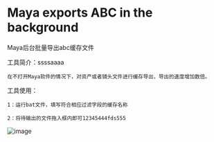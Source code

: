 # Maya exports ABC in the background

Maya后台批量导出abc缓存文件

工具简介：ssssaaaa

    在不打开Maya软件的情况下，对资产或者镜头文件进行缓存导出，导出的速度增加数倍。

工具使用：

    1：运行bat文件，填写符合相应过滤字段的缓存名称
    
    2：将待输出的文件拖入框内即可12345444fds555

![image](https://github.com/WangTianX/MayabatchExportAbc/blob/master/image/MayaExport.png)
